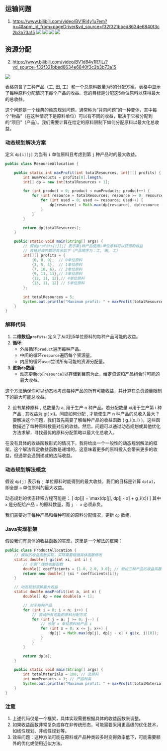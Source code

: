 
## 运输问题
1. https://www.bilibili.com/video/BV1Ri4y1u7em?p=4&spm_id_from=pageDriver&vd_source=f32f321bbed8634e6840f3c2b3b73a15
![](./img/运输问题001-1.png)
![](./img/运输问题001-2.png)
![](./img/运输问题001-3.png)
![](./img/运输问题001-4.png)

## 资源分配
2. https://www.bilibili.com/video/BV1d84y1R7jL/?vd_source=f32f321bbed8634e6840f3c2b3b73a15

![](./img/分配问题001.png)

表格包含了三种产品（工, 田, 工）和一个总原料数量为5的分配方案。表格中显示了每种原料分配情况下每个产品的收益。您的目标是分配这5单位原料以获得最大的总收益。

这个问题是一个经典的动态规划问题，通常称为“背包问题”的一种变体，其中每个“物品”（在这种情况下是原料单位）可以有不同的收益，取决于它被分配到的“项目”（产品）。我们需要计算在给定的原料限制下如何分配原料以最大化总收益。

### 动态规划解决方案

定义 `dp[i][j]` 为当有 `i` 单位原料且考虑到第 `j` 种产品时的最大收益。

```java
public class ResourceAllocation {

    public static int maxProfit(int totalResources, int[][] profits) {
        int numProducts = profits[0].length;
        int[] dp = new int[totalResources + 1];

        for (int product = 0; product < numProducts; product++) {
            for (int resource = totalResources; resource >= 0; resource--) {
                for (int used = 0; used <= resource; used++) {
                    dp[resource] = Math.max(dp[resource], dp[resource - used] + profits[used][product]);
                }
            }
        }

        return dp[totalResources];
    }

    public static void main(String[] args) {
        // 假设profits[i][j] 表示第j种产品使用i单位原料可以获得的收益
        // 表格对应的数组表示如下（产品顺序为：工, 田, 工）
        int[][] profits = {
            {0, 0, 0},  // 0单位原料
            {3, 5, 4},  // 1单位原料
            {7, 10, 6}, // 2单位原料
            {9, 11, 11},// 3单位原料
            {12, 11, 12},// 4单位原料
            {13, 11, 12} // 5单位原料
        };
        
        int totalResources = 5;
        System.out.println("Maximum profit: " + maxProfit(totalResources, profits));
    }
}
```

### 解释代码
1. **二维数组`profits`**: 定义了从0到5单位原料的每种产品可能的收益。
2. **循环**:
    - 外层循环`product`遍历每种产品。
    - 中间的循环`resource`遍历每个资源量。
    - 内层的循环`used`尝试所有可能的资源分配量。
3. **更新`dp`数组**:
    - 动态更新`dp[resource]`以存储到目前为止，给定资源和产品组合时可能的最大收益。

这个方法确保你可以动态地考虑每种产品的所有可能收益，并计算在总资源量限制下的最大可能总收益。


2. 设有某种原料 , 总数量为 a, 用于生产 n 种产品。若分配数量 xi用于生产第 i 种产品 , 其收益为 gi( xi)。问应如何分配 , 才能使生产 n 种产品的总收入最大 ? 
要解决这个问题，我们首先需要了解每种产品的收益函数 \( g_i(x_i) \)，这些函数描述了每种原料数量对应的收益。然后，问题可以通过动态规划或其他优化方法求解，寻找最优的原料分配策略以最大化总收入。

在没有具体的收益函数形式的情况下，我将给出一个一般性的动态规划解法的框架。这个解法假定收益函数是递增的，这意味着更多的原料投入会带来更多的收益，但通常会遇到递减的边际收益。

### 动态规划解法概念

假设 `dp[j]` 表示有 `j` 单位原料时能得到的最大收益。我们的目标是计算 `dp[a]`，即全部 `a` 单位原料的最大收益。

动态规划的状态转移方程可能是：
\[ dp[j] = \max(dp[j], dp[j - x] + g_i(x)) \]
其中 `x` 是分配给产品 `i` 的原料数量，而 `j - x` 必须非负。

我们需要对于每种产品和每种可能的原料分配情况，更新 `dp` 数组。

### Java实现框架

假设我们有具体的收益函数的实现，这里是一个解法的框架：

```java
public class ProductAllocation {
    // 模拟的收益函数实现，实际需要根据具体函数修改
    static double[] gi(int xi, int i) {
        // 示例：线性收益函数
        double[] coefficients = {1.0, 2.0, 3.0}; // 假设三种产品的收益系数
        return new double[] {xi * coefficients[i]};
    }

    // 动态规划求解最大收益
    static double maxProfit(int a, int n) {
        double[] dp = new double[a + 1];

        // 对于每种产品
        for (int i = 0; i < n; i++) {
            // 尝试所有可能的原料分配方式
            for (int j = a; j >= 0; j--) {
                // 分配 x 单位原料给产品 i
                for (int x = 0; x <= j; x++) {
                    dp[j] = Math.max(dp[j], dp[j - x] + gi(x, i)[0]);
                }
            }
        }

        return dp[a];
    }

    public static void main(String[] args) {
        int totalMaterials = 100; // 总原料
        int numProducts = 3; // 产品种类
        System.out.println("Maximum profit: " + maxProfit(totalMaterials, numProducts));
    }
}
```

### 注意
1. 上述代码仅是一个框架，具体实现需要根据具体的收益函数来调整。
2. 如果收益函数非常复杂或存在非传统形态，可能需要采用更高级的优化技术，如线性规划、非线性规划等。
3. 效率问题：这种方法可能在原料或产品种类较多时变得效率低下，可能需要额外的优化或使用近似方法。

